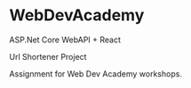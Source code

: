 # WebDevAcademy
ASP.Net Core WebAPI + React

Url Shortener Project

Assignment for Web Dev Academy workshops.
